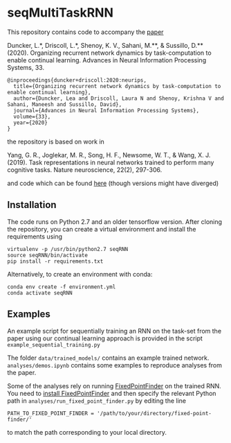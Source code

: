 # seqMultiTaskRNN
This repository contains code to accompany the [paper](https://proceedings.neurips.cc/paper/2020/hash/a576eafbce762079f7d1f77fca1c5cc2-Abstract.html)

Duncker, L.\*, Driscoll, L.\*, Shenoy, K. V., Sahani, M.\*\*, & Sussillo, D.\*\* (2020). Organizing recurrent network dynamics by task-computation to enable continual learning. Advances in Neural Information Processing Systems, 33.

```
@inproceedings{duncker+driscoll:2020:neurips,
  title={Organizing recurrent network dynamics by task-computation to enable continual learning},
  author={Duncker, Lea and Driscoll, Laura N and Shenoy, Krishna V and Sahani, Maneesh and Sussillo, David},
  journal={Advances in Neural Information Processing Systems},
  volume={33},
  year={2020}
}
```
the repository is based on work in

Yang, G. R., Joglekar, M. R., Song, H. F., Newsome, W. T., & Wang, X. J. (2019). Task representations in neural networks trained to perform many cognitive tasks. Nature neuroscience, 22(2), 297-306.

and code which can be found [here](https://github.com/gyyang/multitask) (though versions might have diverged)

## Installation
The code runs on Python 2.7 and an older tensorflow version. After cloning the repository, you can create a virtual environment and install the requirements using

```
virtualenv -p /usr/bin/python2.7 seqRNN
source seqRNN/bin/activate
pip install -r requirements.txt
```

Alternatively, to create an environment with conda:

```
conda env create -f environment.yml
conda activate seqRNN
```

## Examples
An example script for sequentially training an RNN on the task-set from the paper using our continual learning approach is provided in the script `example_sequential_training.py`


The folder `data/trained_models/` contains an example trained network. `analyses/demos.ipynb` contains some examples to reproduce analyses from the paper.

Some of the analyses rely on running [FixedPointFinder](https://github.com/mattgolub/fixed-point-finder) on the trained RNN.
You need to [install FixedPointFinder](https://github.com/mattgolub/fixed-point-finder) and then specify the relevant Python path in `analyses/run_fixed_point_finder.py` by editing the line

```
PATH_TO_FIXED_POINT_FINDER = '/path/to/your/directory/fixed-point-finder/'
```
to match the path corresponding to your local directory.
